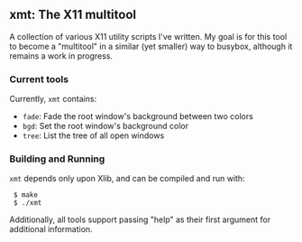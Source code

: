 ## xmt: The X11 multitool

A collection of various X11 utility scripts I've written.  My goal is for this tool to become a "multitool" in a similar (yet smaller) way to busybox, although it remains a work in progress.

### Current tools

Currently, `xmt` contains:

- `fade`: Fade the root window's background between two colors
- `bgd`: Set the root window's background color
- `tree`: List the tree of all open windows

### Building and Running

`xmt` depends only upon Xlib, and can be compiled and run with:

     $ make
     $ ./xmt

Additionally, all tools support passing "help" as their first argument for additional information.
